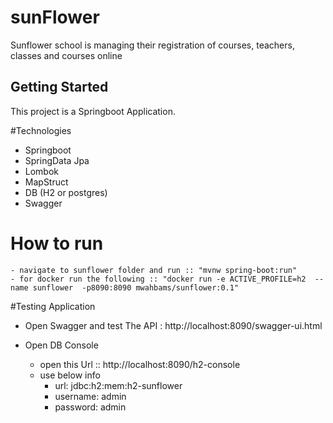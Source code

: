 # sunFlower

Sunflower school is managing their registration of courses, teachers, classes and courses online

## Getting Started

This project is a Springboot Application.

#Technologies 
   - Springboot
   - SpringData Jpa
   - Lombok
   - MapStruct
   - DB (H2 or postgres)
   - Swagger
# How to run
    - navigate to sunflower folder and run :: "mvnw spring-boot:run"
    - for docker run the following :: "docker run -e ACTIVE_PROFILE=h2  --name sunflower  -p8090:8090 mwahbams/sunflower:0.1"
    
#Testing Application

  - Open Swagger and test The API :
        http://localhost:8090/swagger-ui.html
        
  - Open DB Console
    - open this Url :: http://localhost:8090/h2-console
    - use below info 
       - url: jdbc:h2:mem:h2-sunflower
       - username: admin
       - password: admin
    
